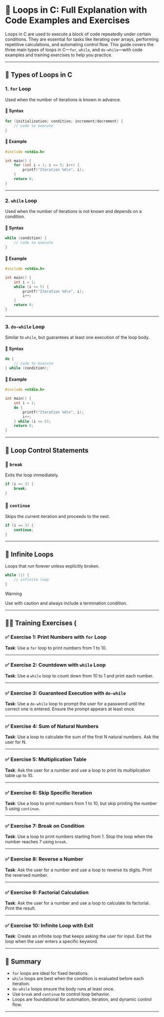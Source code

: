 # 🔁 Loops in C: Full Explanation with Code Examples and Exercises

Loops in C are used to execute a block of code repeatedly under certain conditions. They are essential for tasks like iterating over arrays, performing repetitive calculations, and automating control flow. This guide covers the three main types of loops in C—`for`, `while`, and `do-while`—with code examples and training exercises to help you practice.

---

## 🔂 Types of Loops in C

### 1. `for` Loop

Used when the number of iterations is known in advance.

#### 🔹 Syntax
```c
for (initialization; condition; increment/decrement) {
    // code to execute
}
```

#### 🔹 Example
```c
#include <stdio.h>

int main() {
    for (int i = 1; i <= 5; i++) {
        printf("Iteration %d\n", i);
    }
    return 0;
}
```

---

### 2. `while` Loop

Used when the number of iterations is not known and depends on a condition.

#### 🔹 Syntax
```c
while (condition) {
    // code to execute
}
```

#### 🔹 Example
```c
#include <stdio.h>

int main() {
    int i = 1;
    while (i <= 5) {
        printf("Iteration %d\n", i);
        i++;
    }
    return 0;
}
```

---

### 3. `do-while` Loop

Similar to `while`, but guarantees at least one execution of the loop body.

#### 🔹 Syntax
```c
do {
    // code to execute
} while (condition);
```

#### 🔹 Example
```c
#include <stdio.h>

int main() {
    int i = 1;
    do {
        printf("Iteration %d\n", i);
        i++;
    } while (i <= 5);
    return 0;
}
```

---

## 🔄 Loop Control Statements

### 🔹 `break`
Exits the loop immediately.

```c
if (i == 3) {
    break;
}
```

### 🔹 `continue`
Skips the current iteration and proceeds to the next.

```c
if (i == 3) {
    continue;
}
```

---

## 🧠 Infinite Loops

Loops that run forever unless explicitly broken.

```c
while (1) {
    // infinite loop
}
```
> [!WARNING]
> Use with caution and always include a termination condition.

---

## 🧑‍💻 Training Exercises (

### ✅ Exercise 1: Print Numbers with `for` Loop
**Task**: Use a `for` loop to print numbers from 1 to 10.

---

### ✅ Exercise 2: Countdown with `while` Loop
**Task**: Use a `while` loop to count down from 10 to 1 and print each number.

---

### ✅ Exercise 3: Guaranteed Execution with `do-while`
**Task**: Use a `do-while` loop to prompt the user for a password until the correct one is entered. Ensure the prompt appears at least once.

---

### ✅ Exercise 4: Sum of Natural Numbers
**Task**: Use a loop to calculate the sum of the first N natural numbers. Ask the user for N.

---

### ✅ Exercise 5: Multiplication Table
**Task**: Ask the user for a number and use a loop to print its multiplication table up to 10.

---

### ✅ Exercise 6: Skip Specific Iteration
**Task**: Use a loop to print numbers from 1 to 10, but skip printing the number 5 using `continue`.

---

### ✅ Exercise 7: Break on Condition
**Task**: Use a loop to print numbers starting from 1. Stop the loop when the number reaches 7 using `break`.

---

### ✅ Exercise 8: Reverse a Number
**Task**: Ask the user for a number and use a loop to reverse its digits. Print the reversed number.

---

### ✅ Exercise 9: Factorial Calculation
**Task**: Ask the user for a number and use a loop to calculate its factorial. Print the result.

---

### ✅ Exercise 10: Infinite Loop with Exit
**Task**: Create an infinite loop that keeps asking the user for input. Exit the loop when the user enters a specific keyword.

---

## 🧭 Summary

- `for` loops are ideal for fixed iterations.
- `while` loops are best when the condition is evaluated before each iteration.
- `do-while` loops ensure the body runs at least once.
- Use `break` and `continue` to control loop behavior.
- Loops are foundational for automation, iteration, and dynamic control flow.

---


